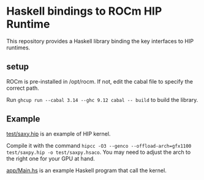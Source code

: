 # Haskell bindings to ROCm HIP Runtime
This repository provides a Haskell library binding the key interfaces to HIP runtimes.

## setup
ROCm is pre-installed in /opt/rocm. If not, edit the cabal file to specify the correct path.

Run `ghcup run --cabal 3.14 --ghc 9.12 cabal -- build` to build the library.

## Example
[test/saxy.hip](test/saxy.hip) is an example of HIP kernel.

Compile it with the command `hipcc -O3 --genco --offload-arch=gfx1100 test/saxpy.hip -o test/saxpy.hsaco`. You may need to adjust the arch to the right one for your GPU at hand.

[app/Main.hs](app/Main.hs) is an example Haskell program that call the kernel.
